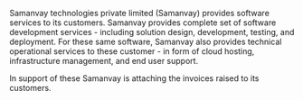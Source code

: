 Samanvay technologies private limited (Samanvay) provides software services to its customers. Samanvay provides complete set of software development services - including solution design, development, testing, and deployment. For these same software, Samanvay also provides technical operational services to these customer - in form of cloud hosting, infrastructure management, and end user support.

In support of these Samanvay is attaching the invoices raised to its customers.
